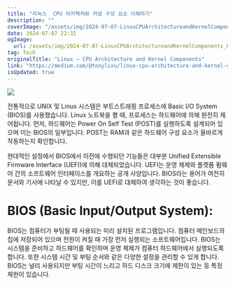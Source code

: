 ```yaml
---
title: "리눅스  CPU 아키텍처와 커널 구성 요소 이해하기"
description: ""
coverImage: "/assets/img/2024-07-07-LinuxCPUArchitectureandKernelComponents_0.png"
date: 2024-07-07 22:32
ogImage: 
  url: /assets/img/2024-07-07-LinuxCPUArchitectureandKernelComponents_0.png
tag: Tech
originalTitle: "Linux — CPU Architecture and Kernel Components"
link: "https://medium.com/@tonylixu/linux-cpu-architecture-and-kernel-components-062e05c44614"
isUpdated: true
---
```






<img src="/assets/img/2024-07-07-LinuxCPUArchitectureandKernelComponents_0.png" />

전통적으로 UNIX 및 Linux 시스템은 부트스트래핑 프로세스에 Basic I/O System (BIOS)를 사용했습니다. Linux 노트북을 켤 때, 프로세스는 하드웨어에 의해 완전히 제어됩니다. 먼저, 하드웨어는 Power On Self Test (POST)를 실행하도록 설계되어 있으며 이는 BIOS의 일부입니다. POST는 RAM과 같은 하드웨어 구성 요소가 올바르게 작동하는지 확인합니다.

현대적인 설정에서 BIOS에서 이전에 수행되던 기능들은 대부분 Unified Extensible Firmware Interface (UEFI)에 의해 대체되었습니다. UEFI는 운영 체제와 플랫폼 펌웨어 간의 소프트웨어 인터페이스를 개요하는 공개 사양입니다. BIOS라는 용어가 여전히 문서와 기사에 나타날 수 있지만, 이를 UEFI로 대체하여 생각하는 것이 좋습니다.

# BIOS (Basic Input/Output System):

<div class="content-ad"></div>

BIOS는 컴퓨터가 부팅될 때 사용되는 미리 설치된 프로그램입니다. 컴퓨터 메인보드의 칩에 저장되어 있으며 전원이 켜질 때 가장 먼저 실행되는 소프트웨어입니다. BIOS는 시스템을 준비하고 하드웨어를 확인하며 운영 체제가 컴퓨터 하드웨어에서 실행되도록 합니다. 또한 시스템 시간 및 부팅 순서와 같은 다양한 설정을 관리할 수 있게 합니다. BIOS는 널리 사용되지만 부팅 시간이 느리고 하드 디스크 크기에 제한이 있는 등 특정 제한이 있습니다.
